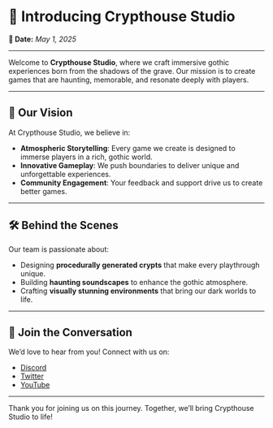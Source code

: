 # 🏰 Introducing Crypthouse Studio

**📅 Date:** *May 1, 2025*

---

Welcome to **Crypthouse Studio**, where we craft immersive gothic experiences born from the shadows of the grave. Our mission is to create games that are haunting, memorable, and resonate deeply with players.

---

## 🌟 Our Vision

At Crypthouse Studio, we believe in:
- **Atmospheric Storytelling**: Every game we create is designed to immerse players in a rich, gothic world.
- **Innovative Gameplay**: We push boundaries to deliver unique and unforgettable experiences.
- **Community Engagement**: Your feedback and support drive us to create better games.

---

## 🛠️ Behind the Scenes

Our team is passionate about:
- Designing **procedurally generated crypts** that make every playthrough unique.
- Building **haunting soundscapes** to enhance the gothic atmosphere.
- Crafting **visually stunning environments** that bring our dark worlds to life.

---

## 💬 Join the Conversation

We’d love to hear from you! Connect with us on:
- [Discord](https://discord.gg/PqgWZS7XeX)
- [Twitter](https://twitter.com/YOUR_HANDLE)
- [YouTube](https://youtube.com/YOUR_CHANNEL)

---

Thank you for joining us on this journey. Together, we’ll bring Crypthouse Studio to life!